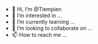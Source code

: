 - 👋 Hi, I’m @Tiempien
- 👀 I’m interested in ...
- 🌱 I’m currently learning ...
- 💞️ I’m looking to collaborate on ...
- 📫 How to reach me ...

<!---
Tiempien/Tiempien is a ✨ special ✨ repository because its `README.md` (this file) appears on your GitHub profile.
You can click the Preview link to take a look at your changes.
--->
